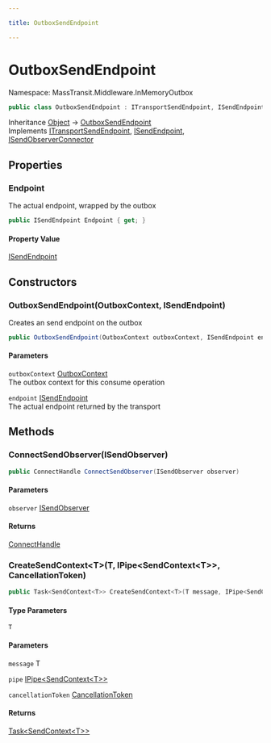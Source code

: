 ```yaml
---

title: OutboxSendEndpoint

---
```


# OutboxSendEndpoint

Namespace: MassTransit.Middleware.InMemoryOutbox

```csharp
public class OutboxSendEndpoint : ITransportSendEndpoint, ISendEndpoint, ISendObserverConnector
```

Inheritance [Object](https://learn.microsoft.com/en-us/dotnet/api/system.object) → [OutboxSendEndpoint](../masstransit-middleware-inmemoryoutbox/outboxsendendpoint)<br/>
Implements [ITransportSendEndpoint](../masstransit-transports/itransportsendendpoint), [ISendEndpoint](../../masstransit-abstractions/masstransit/isendendpoint), [ISendObserverConnector](../../masstransit-abstractions/masstransit/isendobserverconnector)

## Properties

### **Endpoint**

The actual endpoint, wrapped by the outbox

```csharp
public ISendEndpoint Endpoint { get; }
```

#### Property Value

[ISendEndpoint](../../masstransit-abstractions/masstransit/isendendpoint)<br/>

## Constructors

### **OutboxSendEndpoint(OutboxContext, ISendEndpoint)**

Creates an send endpoint on the outbox

```csharp
public OutboxSendEndpoint(OutboxContext outboxContext, ISendEndpoint endpoint)
```

#### Parameters

`outboxContext` [OutboxContext](../masstransit-middleware-inmemoryoutbox/outboxcontext)<br/>
The outbox context for this consume operation

`endpoint` [ISendEndpoint](../../masstransit-abstractions/masstransit/isendendpoint)<br/>
The actual endpoint returned by the transport

## Methods

### **ConnectSendObserver(ISendObserver)**

```csharp
public ConnectHandle ConnectSendObserver(ISendObserver observer)
```

#### Parameters

`observer` [ISendObserver](../../masstransit-abstractions/masstransit/isendobserver)<br/>

#### Returns

[ConnectHandle](../../masstransit-abstractions/masstransit/connecthandle)<br/>

### **CreateSendContext\<T\>(T, IPipe\<SendContext\<T\>\>, CancellationToken)**

```csharp
public Task<SendContext<T>> CreateSendContext<T>(T message, IPipe<SendContext<T>> pipe, CancellationToken cancellationToken)
```

#### Type Parameters

`T`<br/>

#### Parameters

`message` T<br/>

`pipe` [IPipe\<SendContext\<T\>\>](../../masstransit-abstractions/masstransit/ipipe-1)<br/>

`cancellationToken` [CancellationToken](https://learn.microsoft.com/en-us/dotnet/api/system.threading.cancellationtoken)<br/>

#### Returns

[Task\<SendContext\<T\>\>](https://learn.microsoft.com/en-us/dotnet/api/system.threading.tasks.task-1)<br/>
